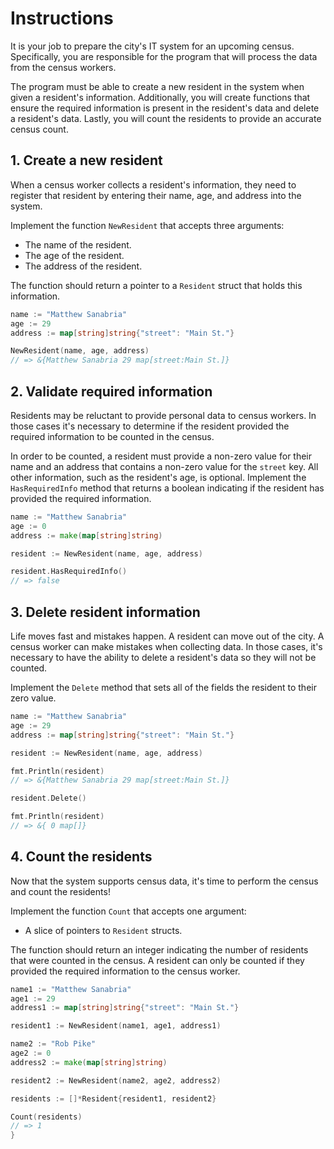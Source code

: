 # Instructions

It is your job to prepare the city's IT system for an upcoming census. Specifically, you are responsible for the program that will process the data from the census workers.

The program must be able to create a new resident in the system when given a resident's information. Additionally, you will create functions that ensure the required information is present in the resident's data and delete a resident's data. Lastly, you will count the residents to provide an accurate census count.

## 1. Create a new resident

When a census worker collects a resident's information, they need to register that resident by entering their name, age, and address into the system.

Implement the function `NewResident` that accepts three arguments:

- The name of the resident.
- The age of the resident.
- The address of the resident.

The function should return a pointer to a `Resident` struct that holds this information.

```go
name := "Matthew Sanabria"
age := 29
address := map[string]string{"street": "Main St."}

NewResident(name, age, address)
// => &{Matthew Sanabria 29 map[street:Main St.]}
```

## 2. Validate required information

Residents may be reluctant to provide personal data to census workers. In those cases it's necessary to determine if the resident provided the required information to be counted in the census.

In order to be counted, a resident must provide a non-zero value for their name and an address that contains a non-zero value for the `street` key. All other information, such as the resident's age, is optional. Implement the `HasRequiredInfo` method that returns a boolean indicating if the resident has provided the required information.

```go
name := "Matthew Sanabria"
age := 0
address := make(map[string]string)

resident := NewResident(name, age, address)

resident.HasRequiredInfo()
// => false
```

## 3. Delete resident information

Life moves fast and mistakes happen. A resident can move out of the city. A census worker can make mistakes when collecting data. In those cases, it's necessary to have the ability to delete a resident's data so they will not be counted.

Implement the `Delete` method that sets all of the fields the resident to their zero value.

```go
name := "Matthew Sanabria"
age := 29
address := map[string]string{"street": "Main St."}

resident := NewResident(name, age, address)

fmt.Println(resident)
// => &{Matthew Sanabria 29 map[street:Main St.]}

resident.Delete()

fmt.Println(resident)
// => &{ 0 map[]}
```

## 4. Count the residents

Now that the system supports census data, it's time to perform the census and count the residents!

Implement the function `Count` that accepts one argument:

- A slice of pointers to `Resident` structs.

The function should return an integer indicating the number of residents that were counted in the census. A resident can only be counted if they provided the required information to the census worker.

```go
name1 := "Matthew Sanabria"
age1 := 29
address1 := map[string]string{"street": "Main St."}

resident1 := NewResident(name1, age1, address1)

name2 := "Rob Pike"
age2 := 0
address2 := make(map[string]string)

resident2 := NewResident(name2, age2, address2)

residents := []*Resident{resident1, resident2}

Count(residents)
// => 1
}

```

